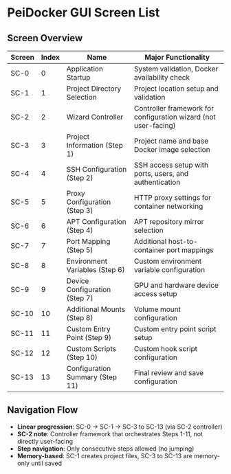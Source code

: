# PeiDocker GUI Screen List

## Screen Overview

| Screen | Index | Name | Major Functionality |
|--------|-------|------|-------------------|
| SC-0 | 0 | Application Startup | System validation, Docker availability check |
| SC-1 | 1 | Project Directory Selection | Project location setup and validation |
| SC-2 | 2 | Wizard Controller | Controller framework for configuration wizard (not user-facing) |
| SC-3 | 3 | Project Information (Step 1) | Project name and base Docker image selection |
| SC-4 | 4 | SSH Configuration (Step 2) | SSH access setup with ports, users, and authentication |
| SC-5 | 5 | Proxy Configuration (Step 3) | HTTP proxy settings for container networking |
| SC-6 | 6 | APT Configuration (Step 4) | APT repository mirror selection |
| SC-7 | 7 | Port Mapping (Step 5) | Additional host-to-container port mappings |
| SC-8 | 8 | Environment Variables (Step 6) | Custom environment variable configuration |
| SC-9 | 9 | Device Configuration (Step 7) | GPU and hardware device access setup |
| SC-10 | 10 | Additional Mounts (Step 8) | Volume mount configuration |
| SC-11 | 11 | Custom Entry Point (Step 9) | Custom entry point script setup |
| SC-12 | 12 | Custom Scripts (Step 10) | Custom hook script configuration |
| SC-13 | 13 | Configuration Summary (Step 11) | Final review and save configuration |

## Navigation Flow

- **Linear progression**: SC-0 → SC-1 → SC-3 to SC-13 (via SC-2 controller)
- **SC-2 note**: Controller framework that orchestrates Steps 1-11, not directly user-facing
- **Step navigation**: Only consecutive steps allowed (no jumping)
- **Memory-based**: SC-1 creates project files, SC-3 to SC-13 are memory-only until saved

